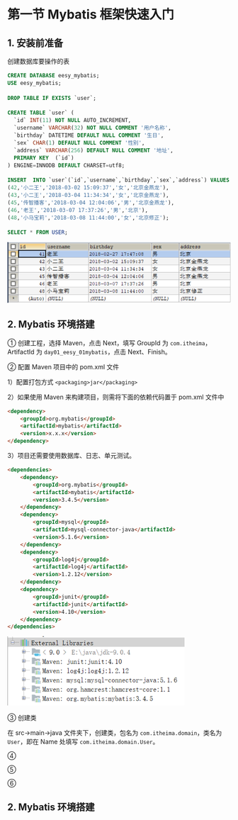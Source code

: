 # 第一节 Mybatis 框架快速入门

## 1. 安装前准备


创建数据库要操作的表

```sql
CREATE DATABASE eesy_mybatis;
USE eesy_mybatis;

DROP TABLE IF EXISTS `user`;

CREATE TABLE `user` (
  `id` INT(11) NOT NULL AUTO_INCREMENT,
  `username` VARCHAR(32) NOT NULL COMMENT '用户名称',
  `birthday` DATETIME DEFAULT NULL COMMENT '生日',
  `sex` CHAR(1) DEFAULT NULL COMMENT '性别',
  `address` VARCHAR(256) DEFAULT NULL COMMENT '地址',
  PRIMARY KEY  (`id`)
) ENGINE=INNODB DEFAULT CHARSET=utf8;

INSERT  INTO `user`(`id`,`username`,`birthday`,`sex`,`address`) VALUES (41,'老王','2018-02-27 17:47:08','男','北京'),
(42,'小二王','2018-03-02 15:09:37','女','北京金燕龙'),
(43,'小二王','2018-03-04 11:34:34','女','北京金燕龙'),
(45,'传智播客','2018-03-04 12:04:06','男','北京金燕龙'),
(46,'老王','2018-03-07 17:37:26','男','北京'),
(48,'小马宝莉','2018-03-08 11:44:00','女','北京修正');

SELECT * FROM USER;
```

<img src="./img1/02-dataset-mysql.png" width=600>

## 2. Mybatis 环境搭建

① 创建工程，选择 Maven，点击 Next，填写 GroupId 为 `com.itheima`，ArtifactId 为 `day01_eesy_01mybatis`，点击 Next、Finish。


② 配置 Maven 项目中的 pom.xml 文件

1）配置打包方式
`<packaging>jar</packaging>`

2）如果使用 Maven 来构建项目，则需将下面的依赖代码置于 pom.xml 文件中

```html
<dependency>
    <groupId>org.mybatis</groupId>
    <artifactId>mybatis</artifactId>
    <version>x.x.x</version>
</dependency>
```

3）项目还需要使用数据库、日志、单元测试。

```html
<dependencies>
    <dependency>
        <groupId>org.mybatis</groupId>
        <artifactId>mybatis</artifactId>
        <version>3.4.5</version>
    </dependency>
    <dependency>
        <groupId>mysql</groupId>
        <artifactId>mysql-connector-java</artifactId>
        <version>5.1.6</version>
    </dependency>
    <dependency>
        <groupId>log4j</groupId>
        <artifactId>log4j</artifactId>
        <version>1.2.12</version>
    </dependency>
    <dependency>
        <groupId>junit</groupId>
        <artifactId>junit</artifactId>
        <version>4.10</version>
    </dependency>
</dependencies>
```
<img src="./img1/03-external-libraries.png" width = 400>

③ 创建类

在 src->main->java 文件夹下，创建类，包名为 `com.itheima.domain`，类名为 `User`，即在 Name 处填写 `com.itheima.domain.User`。



④ 



⑤ 



⑥ 





## 2. Mybatis 环境搭建